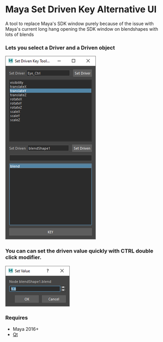 # Maya Set Driven Key Alternative UI

A tool to replace Maya's SDK window purely because of the issue with Maya's current long hang opening the SDK window on blendshapes with lots of blends

### Lets you select a Driver and a Driven object


![UI](https://github.com/thirstydevil/maya-sdk-tb/blob/master/images/ui-example.png)

### You can can set the driven value quickly with CTRL double click modifier.

![UI](https://github.com/thirstydevil/maya-sdk-tb/blob/master/images/set-value-double-click.png)

### Requires

* Maya 2016+
* [Qt](https://github.com/mottosso/Qt.py)
